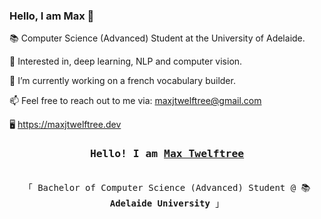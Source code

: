### Hello, I am Max 👋

📚 Computer Science (Advanced) Student at the University of Adelaide.

🧐 Interested in, deep learning, NLP and computer vision.

🌱 I’m currently working on a french vocabulary builder.

📫 Feel free to reach out to me via: maxjtwelftree@gmail.com

🖥️ https://maxjtwelftree.dev

<h3 align="center"><samp>Hello! I am <b><a rel="nofollow noopener noreferrer" target="_blank" href="https://maxjtwelftree.dev">Max Twelftree </a></b></samp></h3>
<p align="center"><br>
  <samp>
    「 Bachelor of Computer Science (Advanced) Student @ 📚 <b>Adelaide University</b> 」<br>
  </samp>
